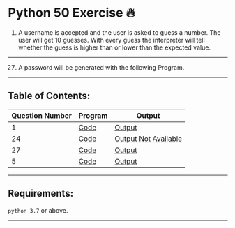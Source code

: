 # Python 50 Exercise :fire:
1) A username is accepted and the user is asked to guess a number. The user will get 10 guesses. With every guess the interpreter will tell whether the guess is higher than or lower than the expected value.
------------------------------------------------------
27) A password will be generated with the following Program.
------------------------------------------------------
## Table of Contents:
| Question Number | Program | Output
------------------|---------|-------
| 1 | [Code](practice1.py) | [Output](Images/1.png)
| 24 | [Code](practice24.py) | [Output Not Available]()
| 27 | [Code](practice27.py) | [Output](Images/27.png)
| 5 |  [Code](practice5.py) | [Output](Images/practice5.jpg)
------------------------------------------------------
## Requirements:

`python 3.7` or above.

-----------------------------------------------------
